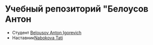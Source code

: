 # Учебный репозиторий "Белоусов Антон

* Студент [Belousov Anton Igorevich](https://t.me/TonyBlack_163)
* Наставник[Nabokova Tati](https://t.me/shookli)